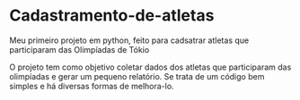 # Cadastramento-de-atletas
Meu primeiro projeto em python, feito para cadsatrar atletas que participaram das Olimpíadas de Tókio

O projeto tem como objetivo coletar dados dos atletas que participaram das olimpíadas e gerar um pequeno relatório. Se trata de um código bem simples e há diversas formas de melhora-lo.
